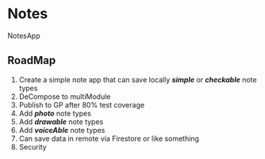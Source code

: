 # Notes
NotesApp

## RoadMap
 1. Create a simple note app that can save locally ***simple*** or ***checkable*** note types 
 2. DeCompose to multiModule
 3. Publish to GP after 80% test coverage
 4. Add ***photo*** note types
 5. Add ***drawable*** note types
 6. Add ***voiceAble*** note types
 7. Can save data in remote via Firestore or like something
 8. Security 

